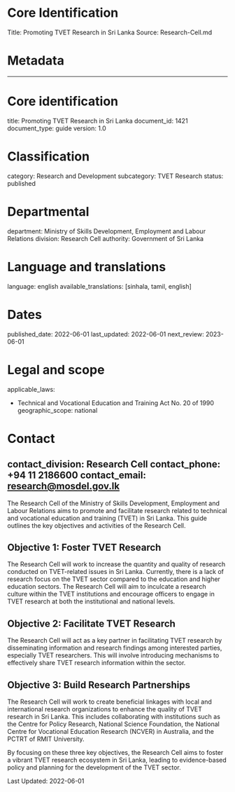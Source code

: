 # Core Identification
Title: Promoting TVET Research in Sri Lanka
Source: Research-Cell.md

# Metadata
---
# Core identification
title: Promoting TVET Research in Sri Lanka
document_id: 1421
document_type: guide
version: 1.0

# Classification
category: Research and Development
subcategory: TVET Research
status: published

# Departmental
department: Ministry of Skills Development, Employment and Labour Relations
division: Research Cell
authority: Government of Sri Lanka

# Language and translations
language: english
available_translations: [sinhala, tamil, english]

# Dates
published_date: 2022-06-01
last_updated: 2022-06-01
next_review: 2023-06-01

# Legal and scope
applicable_laws:
 - Technical and Vocational Education and Training Act No. 20 of 1990
geographic_scope: national

# Contact
contact_division: Research Cell
contact_phone: +94 11 2186600
contact_email: research@mosdel.gov.lk
---

The Research Cell of the Ministry of Skills Development, Employment and Labour Relations aims to promote and facilitate research related to technical and vocational education and training (TVET) in Sri Lanka. This guide outlines the key objectives and activities of the Research Cell.

## Objective 1: Foster TVET Research
The Research Cell will work to increase the quantity and quality of research conducted on TVET-related issues in Sri Lanka. Currently, there is a lack of research focus on the TVET sector compared to the education and higher education sectors. The Research Cell will aim to inculcate a research culture within the TVET institutions and encourage officers to engage in TVET research at both the institutional and national levels.

## Objective 2: Facilitate TVET Research
The Research Cell will act as a key partner in facilitating TVET research by disseminating information and research findings among interested parties, especially TVET researchers. This will involve introducing mechanisms to effectively share TVET research information within the sector.

## Objective 3: Build Research Partnerships
The Research Cell will work to create beneficial linkages with local and international research organizations to enhance the quality of TVET research in Sri Lanka. This includes collaborating with institutions such as the Centre for Policy Research, National Science Foundation, the National Centre for Vocational Education Research (NCVER) in Australia, and the PCTRT of RMIT University.

By focusing on these three key objectives, the Research Cell aims to foster a vibrant TVET research ecosystem in Sri Lanka, leading to evidence-based policy and planning for the development of the TVET sector.

Last Updated: 2022-06-01